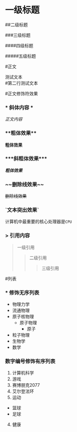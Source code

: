 # 一级标题

##二级标题

###三级标题

####四级标题

#####五级标题


#正文


测试文本<br>
\#第二行测试文本

#正文修饰符效果

### \* 斜体内容 \* 

*正文内容*

### \*\*粗体效果\*\*

**粗体效果**

### \*\*\*斜粗体效果\*\*\*

***粗体效果***


### \~\~删除线效果\~\~
~~删除线效果~~

### \`文本突出效果\`
计算机中最重要的核心处理器是`CPU`

### \> 引用内容
> 一级引用
>> 二级引用
>>> 三级引用

#列表
### \* 修饰无序列表

* 物理力学
* 流通物理
* 原子核物理
  * 原子物理
    * 原子
 * 粒子物理
* 生物学
* 数学

###  数字编号修饰有序列表
1. 计算机科学
2. 游戏
  1. 赛博朋克2077
  2. 艾尔登法环
3. 运动
  * 篮球
  * 足球
4. 健康
